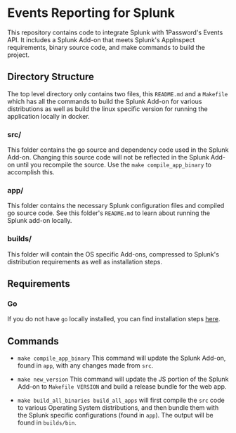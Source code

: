 # Events Reporting for Splunk

This repository contains code to integrate Splunk with 1Password's Events API. It includes a Splunk Add-on that meets Splunk's AppInspect requirements, binary source code, and make commands to build the project.

## Directory Structure

The top level directory only contains two files, this `README.md` and a `Makefile` which has all the commands to build the Splunk Add-on for various distributions as well as build the linux specific version for running the application locally in docker.

### src/

This folder contains the go source and dependency code used in the Splunk Add-on. Changing this source code will not be reflected in the Splunk Add-on until you recompile the source. Use the `make compile_app_binary` to accomplish this.

### app/

This folder contains the necessary Splunk configuration files and compiled go source code. See this folder's `README.md` to learn about running the Splunk add-on locally.

### builds/

This folder will contain the OS specific Add-ons, compressed to Splunk's distribution requirements as well as installation steps.

## Requirements

### Go

If you do not have `go` locally installed, you can find installation steps [here](https://golang.org/doc/install).

## Commands

- `make compile_app_binary`
  This command will update the Splunk Add-on, found in `app`, with any changes made from `src`.

- `make new_version`
  This command will update the JS portion of the Splunk Add-on to `Makefile VERSION` and build a release bundle for the web app.

- `make build_all_binaries build_all_apps` will first compile the `src` code to various Operating System distributions, and then bundle them with the Splunk specific configurations (found in `app`). The output will be found in `builds/bin`.
